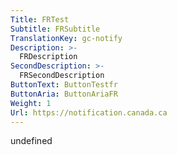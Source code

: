 ```yaml
---
Title: FRTest
Subtitle: FRSubtitle
TranslationKey: gc-notify
Description: >-
  FRDescription
SecondDescription: >-
  FRSecondDescription
ButtonText: ButtonTestfr
ButtonAria: ButtonAriaFR
Weight: 1
Url: https://notification.canada.ca
---
```


undefined
